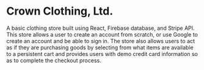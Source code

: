 # Crown Clothing, Ltd.

A basic clothing store built using React, Firebase database, and Stripe API. 
This store allows a user to create an account from scratch, or use Google to
create an account and be able to sign in. The store also allows users to 
act as if they are purchasing goods by selecting from what items are available
to a persistent cart and provides users with demo credit card information 
so as to complete the checkout process.
